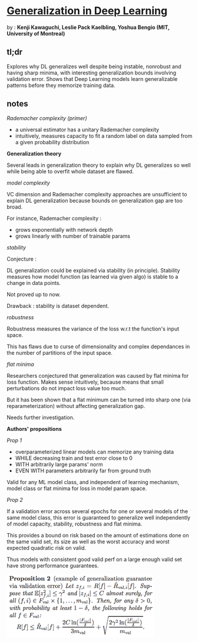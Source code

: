 # [Generalization in Deep Learning](https://arxiv.org/pdf/1710.05468.pdf)

by : **Kenji Kawaguchi, Leslie Pack Kaelbling, Yoshua Bengio (MIT, University of Montreal)**

## tl;dr

Explores why DL generalizes well despite being instable, nonrobust and having sharp minima, with interesting generalization bounds involving validation error. Shows that Deep Learning models learn generalizable patterns before they memorize training data. 

## notes

*Rademacher complexity (primer)*

* a universal estimator has a unitary Rademacher complexity
* intuitively, measures capacity to fit a random label on data sampled from a given probability distribution

**Generalization theory**

Several leads in generalization theory to explain why DL generalizes so well while being able to overfit whole dataset are flawed.

*model complexity*

VC dimension and Rademacher complexity approaches are unsufficient to explain DL generalization because bounds on generalization gap are too broad.

For instance, Rademacher complexity :

* grows exponentially with network depth
* grows linearly with number of trainable params

*stability*

Conjecture :

DL generalization could be explained via stability (in principle). Stability measures how model function (as learned via given algo) is stable to a change in data points.

Not proved up to now.

Drawback : stability is dataset dependent.

*robustness*

Robustness measures the variance of the loss w.r.t the function's input space.

This has flaws due to curse of dimensionality and complex dependances in the number of partitions of the input space.

*flat minima*

Researchers conjectured that generalization was caused by flat minima for loss function. Makes sense intuitively, because means that small perturbations do not impact loss value too much.

But it has been shown that a flat minimum can be turned into sharp one (via reparameterization) without affecting generalization gap.

Needs further investigation.

**Authors' propositions**

*Prop 1*

* overparameterized linear models can memorize any training data 
* WHILE decreasing train and test error close to 0
* WITH arbitrarily large params' norm
* EVEN WITH parameters arbitrarily far from ground truth

Valid for any ML model class, and independent of learning mechanism, model class or flat minima for loss in model param space.

*Prop 2*

If a validation error across several epochs for one or several models of the same model class, this error is guaranteed to generalize well independently of model capacity, stability, robustness and flat minima.

This provides a bound on risk based on the amount of estimations done on the same valid set, its size as well as the worst accuracy and worst expected quadratic risk on valid.

Thus models with consistent good valid perf on a large enough valid set have strong performance guarantees.

<img src="../imgs/ubpvif4.png" alt="" style="width: 400px;"/>